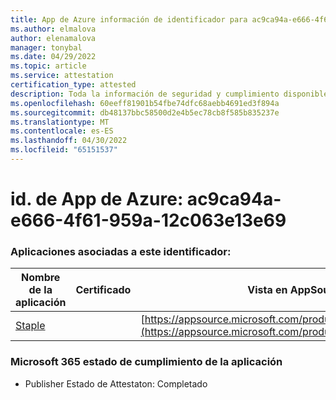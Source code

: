 ```yaml
---
title: App de Azure información de identificador para ac9ca94a-e666-4f61-959a-12c063e13e69
ms.author: elmalova
author: elenamalova
manager: tonybal
ms.date: 04/29/2022
ms.topic: article
ms.service: attestation
certification_type: attested
description: Toda la información de seguridad y cumplimiento disponible para ac9ca94a-e666-4f61-959a-12c063e13e69.
ms.openlocfilehash: 60eeff81901b54fbe74dfc68aebb4691ed3f894a
ms.sourcegitcommit: db48137bbc58500d2e4b5ec78cb8f585b835237e
ms.translationtype: MT
ms.contentlocale: es-ES
ms.lasthandoff: 04/30/2022
ms.locfileid: "65151537"
---
```

# <a name="azure-app-id-ac9ca94a-e666-4f61-959a-12c063e13e69"></a>id. de App de Azure: ac9ca94a-e666-4f61-959a-12c063e13e69


### <a name="apps-associated-with-this-id"></a>Aplicaciones asociadas a este identificador:
| **Nombre de la aplicación** | **Certificado** | **Vista en AppSource** |
|--------------|---------------|-----------------------|
| [Staple](../forward/WA200003281.md) |  | [https://appsource.microsoft.com/product/office/WA200003281](https://appsource.microsoft.com/product/office/WA200003281) |

### <a name="microsoft-365-app-compliance-status"></a>Microsoft 365 estado de cumplimiento de la aplicación
- Publisher Estado de Attestaton: Completado
